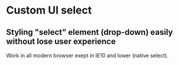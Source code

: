 Custom UI select
================

## Styling "select" element (drop-down) easily without lose user experience

Work in all modern browser exept in IE10 and lower (native select).


